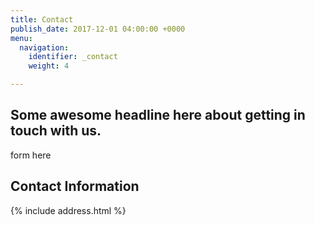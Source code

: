```yaml
---
title: Contact
publish_date: 2017-12-01 04:00:00 +0000
menu:
  navigation:
    identifier: _contact
    weight: 4

---
```


## Some awesome headline here about getting in touch with us.

form here

## Contact Information

{% include address.html %}